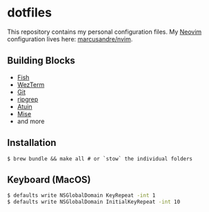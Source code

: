 # dotfiles

This repository contains my personal configuration files. My [Neovim](https://neovim.io/) configuration lives here: [marcusandre/nvim](https://github.com/marcusandre/nvim).

## Building Blocks

- [Fish](https://fishshell.com/)
- [WezTerm](https://wezfurlong.org/wezterm)
- [Git](https://git-scm.com/)
- [ripgrep](https://github.com/BurntSushi/ripgrep)
- [Atuin](https://github.com/atuinsh/atuinb)
- [Mise](https://mise.jdx.dev/)
- and more

## Installation

```
$ brew bundle && make all # or `stow` the individual folders
```

## Keyboard (MacOS)

```sh
$ defaults write NSGlobalDomain KeyRepeat -int 1
$ defaults write NSGlobalDomain InitialKeyRepeat -int 10
```
